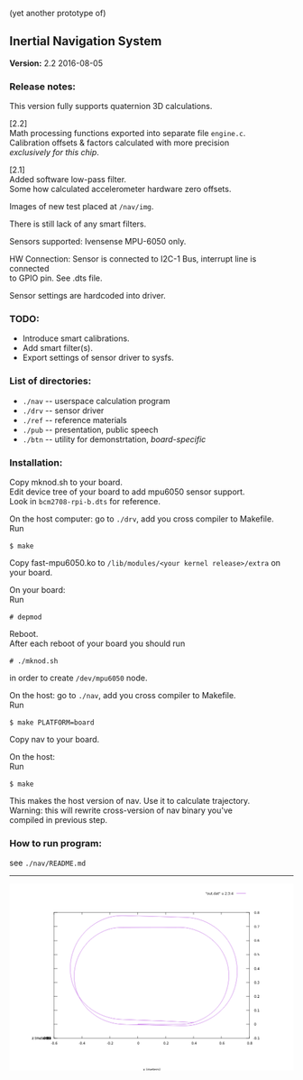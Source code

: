 (yet another prototype of)  
## Inertial Navigation System

**Version:** 2.2 2016-08-05

### Release notes:
This version fully supports quaternion 3D calculations.  

[2.2]  
Math processing functions exported into separate file `engine.c`.  
Calibration offsets & factors calculated with more precision  
*exclusively for this chip*.

[2.1]  
Added software low-pass filter.  
Some how calculated accelerometer hardware zero offsets.  

Images of new test placed at `/nav/img`.   

There is still lack of any smart filters.  

Sensors supported: Ivensense MPU-6050 only.  

HW Connection: Sensor is connected to I2C-1 Bus, interrupt line is connected  
to GPIO pin. See .dts file.  

Sensor settings are hardcoded into driver.  

### TODO:
* Introduce smart calibrations.
* Add smart filter(s).
* Export settings of sensor driver to sysfs.

### List of directories:
* `./nav` -- userspace calculation program
* `./drv` -- sensor driver
* `./ref` -- reference materials
* `./pub` -- presentation, public speech
* `./btn` -- utility for demonstrtation, *board-specific*

### Installation:
Copy mknod.sh to your board.  
Edit device tree of your board to add mpu6050 sensor support.   
Look in `bcm2708-rpi-b.dts` for reference.   

On the host computer: go to `./drv`, add you cross compiler to Makefile.  
Run  
``` 
$ make
```
Copy fast-mpu6050.ko to `/lib/modules/<your kernel release>/extra` on your board.   

On your board:  
Run  
```
# depmod
```
Reboot.  
After each reboot of your board you should run  
```
# ./mknod.sh
```
in order to create `/dev/mpu6050` node.  

On the host: go to `./nav`, add you cross compiler to Makefile.  
Run  
```
$ make PLATFORM=board
```
Copy nav to your board.  

On the host:  
Run  
```
$ make
```
This makes the host version of nav. Use it to calculate trajectory.  
Warning: this will rewrite cross-version of nav binary you've  
compiled in previous step.  

### How to run program:
see `./nav/README.md`

---
![test_01](./nav/img/test_01.png)
